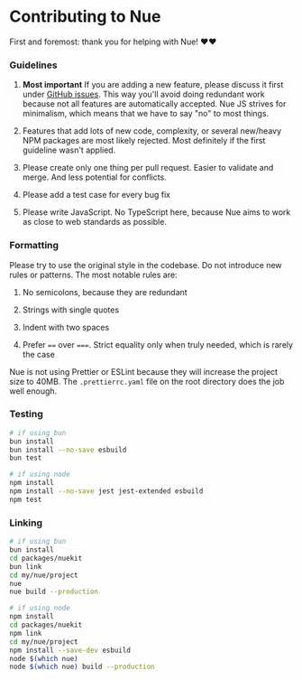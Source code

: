 
# Contributing to Nue

First and foremost: thank you for helping with Nue! ❤️❤️


### Guidelines

1. **Most important** If you are adding a new feature, please discuss it first under [GitHub issues](https://github.com/nuejs/nue/issues). This way you'll avoid doing redundant work because not all features are automatically accepted. Nue JS strives for minimalism, which means that we have to say "no" to most things.

2. Features that add lots of new code, complexity, or several new/heavy NPM packages are most likely rejected. Most definitely if the first guideline wasn't applied.

3. Please create only one thing per pull request. Easier to validate and merge. And less potential for conflicts.

3. Please add a test case for every bug fix

3. Please write JavaScript. No TypeScript here, because Nue aims to work as close to web standards as possible.


### Formatting
Please try to use the original style in the codebase. Do not introduce new rules or patterns. The most notable rules are:

1. No semicolons, because they are redundant

2. Strings with single quotes

3. Indent with two spaces

4. Prefer `==` over `===`. Strict equality only when truly needed, which is rarely the case

Nue is not using Prettier or ESLint because they will increase the project size to 40MB. The `.prettierrc.yaml` file on the root directory does the job well enough.


### Testing

```sh
# if using bun
bun install
bun install --no-save esbuild
bun test

# if using node
npm install
npm install --no-save jest jest-extended esbuild
npm test
```


### Linking

```sh
# if using bun
bun install
cd packages/nuekit
bun link
cd my/nue/project
nue
nue build --production

# if using node
npm install
cd packages/nuekit
npm link
cd my/nue/project
npm install --save-dev esbuild
node $(which nue)
node $(which nue) build --production
```
